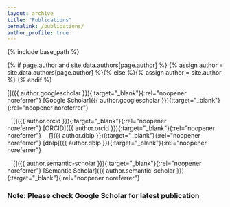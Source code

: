 ```yaml
---
layout: archive
title: "Publications"
permalink: /publications/
author_profile: true
---
```

{% include base_path %}


{% if page.author and site.data.authors[page.author] %}
  {% assign author = site.data.authors[page.author] %}{% else %}{% assign author = site.author %}
{% endif %}

<link rel="stylesheet" href="https://cdn.jsdelivr.net/gh/jpswalsh/academicons@1/css/academicons.min.css">

[<i class="ai ai-google-scholar ai-1x fa-align-center"></i>]({{ author.googlescholar }}){:target="_blank"}{:rel="noopener noreferrer"}&nbsp;[Google Scholar]({{ author.googlescholar }}){:target="_blank"}{:rel="noopener noreferrer"}
<!-- &emsp;[<i class="ai ai-researchgate ai-1x"></i>]({{ author.researchgate }}){:target="_blank"}{:rel="noopener noreferrer"}&nbsp; [ResearchGate]({{ author.researchgate }}){:target="_blank"}{:rel="noopener noreferrer"} -->
&emsp;[<i class="ai ai-orcid ai-1x"></i>]({{ author.orcid }}){:target="_blank"}{:rel="noopener noreferrer"}&nbsp;[ORCID]({{ author.orcid }}){:target="_blank"}{:rel="noopener noreferrer"}
&emsp;[<i class="ai ai-dblp ai-1x"></i>]({{ author.dblp }}){:target="_blank"}{:rel="noopener noreferrer"}&nbsp;[dblp]({{ author.dblp }}){:target="_blank"}{:rel="noopener noreferrer"}
<!-- &emsp;[<i class="ai ai-scopus ai-1x"></i>]({{ author.scopus }}){:target="_blank"}{:rel="noopener noreferrer"}&nbsp;[Scopus]({{ author.scopus }}){:target="_blank"}{:rel="noopener noreferrer"} -->
&emsp;[<i class="ai ai-semantic-scholar ai-1x"></i>]({{ author.semantic-scholar }}){:target="_blank"}{:rel="noopener noreferrer"}&nbsp;[Semantic Scholar]({{ author.semantic-scholar }}){:target="_blank"}{:rel="noopener noreferrer"}
<!-- &emsp;[<i class="ai ai-publons ai-1x"></i>]({{ author.publons }}){:target="_blank"}{:rel="noopener noreferrer"}&nbsp;[Publons]({{ author.publons }}){:target="_blank"}{:rel="noopener noreferrer"} -->


<!-- <h2>Book Chapters</h2>
{% assign writtenYear = 'None' %}
{% for post in site.publications reversed %}
{% if post.pubtype == 'book' %}
{% capture year %}{{ post.date | default: "1900-01-01" | date: "%Y" }}{% endcapture %}
{% if year != writtenYear %}
<h2 id="{{ year | slugify }}" class="archive__subtitle">{{ year }}</h2>
{% capture writtenYear %}{{ year }}{% endcapture %}
{% endif %}
{% include archive-single-pubs.html %}
{% endif %}
{% endfor %} -->

<h3>Note: Please check Google Scholar for latest publication</h3>

<!-- <h2>International Conference Papers</h2>
{% assign writtenYear = 'None' %}
{% for post in site.publications reversed %}
{% if post.pubtype == 'conferences' %}
{% capture year %}{{ post.date | default: "1900-01-01" | date: "%Y" }}{% endcapture %}
{% if year != writtenYear %}
<h2 id="{{ year | slugify }}" class="archive__subtitle">{{ year }}</h2>
{% capture writtenYear %}{{ year }}{% endcapture %}
{% endif %}
{% include archive-single-pubs.html %}
{% endif %}
{% endfor %}

<h2>International Journal Articles</h2>
{% assign writtenYear = 'None' %}
{% for post in site.publications reversed %}
{% if post.pubtype == 'journals' %}
{% capture year %}{{ post.date | default: "1900-01-01" | date: "%Y" }}{% endcapture %}
{% if year != writtenYear %}
<h2 id="{{ year | slugify }}" class="archive__subtitle">{{ year }}</h2>
{% capture writtenYear %}{{ year }}{% endcapture %}
{% endif %}
{% include archive-single-pubs.html %}
{% endif %}
{% endfor %}


<h2>International Workshop Papers</h2>
{% assign writtenYear = 'None' %}
{% for post in site.publications reversed %}
{% if post.pubtype == 'workshops' %}
{% capture year %}{{ post.date | default: "1900-01-01" | date: "%Y" }}{% endcapture %}
{% if year != writtenYear %}
<h2 id="{{ year | slugify }}" class="archive__subtitle">{{ year }}</h2>
{% capture writtenYear %}{{ year }}{% endcapture %}
{% endif %}
{% include archive-single-pubs.html %}
{% endif %}
{% endfor %}  -->

<!-- <h2>International Conference Abstracts</h2>
{% assign writtenYear = 'None' %}
{% for post in site.publications reversed %}
{% if post.pubtype == 'abstract' %}
{% capture year %}{{ post.date | default: "1900-01-01" | date: "%Y" }}{% endcapture %}
{% if year != writtenYear %}
<h2 id="{{ year | slugify }}" class="archive__subtitle">{{ year }}</h2>
{% capture writtenYear %}{{ year }}{% endcapture %}
{% endif %}
{% include archive-single-pubs.html %}
{% endif %}
{% endfor %}

<h2>Theses</h2>
{% assign writtenYear = 'None' %}
{% for post in site.publications reversed %}
{% if post.pubtype == 'thesis' %}
{% capture year %}{{ post.date | default: "1900-01-01" | date: "%Y" }}{% endcapture %}
{% if year != writtenYear %}
<h2 id="{{ year | slugify }}" class="archive__subtitle">{{ year }}</h2>
{% capture writtenYear %}{{ year }}{% endcapture %}
{% endif %}
{% include archive-single-pubs.html %}
{% endif %}
{% endfor %} -->
